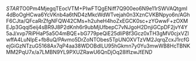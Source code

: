 $START$O0Pm4MjegqTEocVTM+PIwFTQgENiff7Q900eo6N9e11rSWVAQtgml4dBoOgHCwa6YcVKnb4a6tND4zMkcWdWTvejah0n3XznCVKBNpyo6n/AGhF6CJta/QFcaRrZfgNFQW42CMs+h2uheH4hoZxEGCK0sc+zYGwwF+zOXMEJp3Gqql5eij4sBR9J8P2dKnh6r9ubMjUfbepC7vNJgoH2DnjiGCpDF2jvY4Y5aJ/xvp7RiPHaP5a5O4mBQE+bG779peQiE25dliP8f3Gcz0xTH3gMV0cjxVZlwffA4LuNIpE+fb8uQ/PAvmo5DrZoNTObes5TpUNOXVTzVM2JqrqZcxJ1rcfGejGiGzNTzuG5168Ax7qP4aa38WDOBdlLU95hGkmn7y0Yu3mwWB8HcTBNKMM2PqU7x/a7LMBN9YL9PXUZRawU6QnDjOq28lfIzwJf$END$